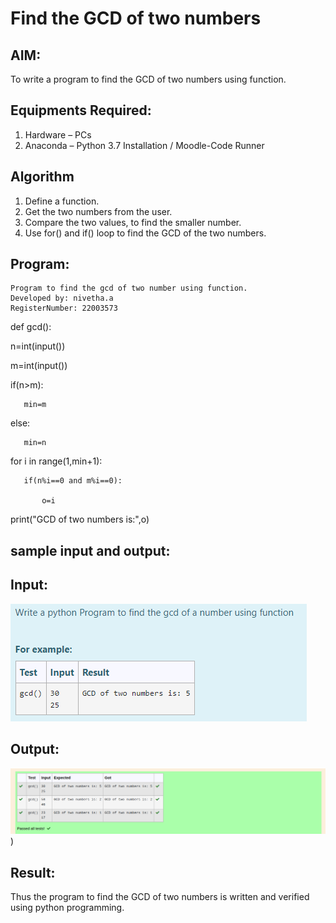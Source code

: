 # Find the GCD of two numbers

## AIM:
To write a program to find the GCD of two numbers using function.

## Equipments Required:
1. Hardware – PCs
2. Anaconda – Python 3.7 Installation / Moodle-Code Runner

## Algorithm
1. Define a function.
2. Get the two numbers from the user.
3. Compare the two values, to find the smaller number.
4. Use for() and if() loop to find the GCD of the two numbers.

## Program:
```
Program to find the gcd of two number using function.
Developed by: nivetha.a
RegisterNumber: 22003573 
```
def gcd():

   n=int(input())

   m=int(input())

   if(n>m):

       min=m

   else:

       min=n

   for i in range(1,min+1):

       if(n%i==0 and m%i==0):

           o=i

print("GCD of two numbers is:",o)
## sample input and output:

## Input:
![gcd](./images/gcd.PNG)

## Output:
![gcd](/images/gcd.png))


## Result:
Thus the program to find the GCD of two numbers is written and verified using python programming.
